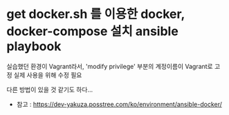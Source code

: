 # get docker.sh 를 이용한 docker, docker-compose 설치 ansible playbook

실습했던 환경이 Vagrant라서, 'modify privilege' 부분의 계정이름이 Vagrant로 고정
실제 사용을 위해 수정 필요

다른 방법이 있을 것 같기도 하다...

- 참고 : https://dev-yakuza.posstree.com/ko/environment/ansible-docker/
